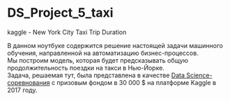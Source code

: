 # DS_Project_5_taxi
 kaggle - New York City Taxi Trip Duration

В данном ноутбуке содержится решение настоящей задачи машинного обучения, направленной на автоматизацию бизнес-процессов.  
Мы построим модель, которая будет предсказывать общую продолжительность поездки на такси в Нью-Йорке.  
Задача, решаемая тут, была представлена в качестве [Data Science-соревнования](https://www.kaggle.com/competitions/nyc-taxi-trip-duration/overview) с призовым фондом в 30 000 $ на платформе Kaggle в 2017 году.
